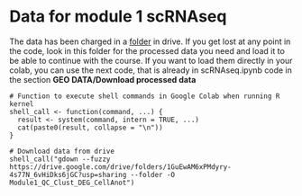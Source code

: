 # Data for module 1 scRNAseq

The data has been charged in a [folder](https://www.google.com/url?q=https%3A%2F%2Fdrive.google.com%2Fdrive%2Ffolders%2F1GuEwAM6xPMdyry-4s77N_6vHiDks6jGC%3Fusp%3Dsharing) in drive. If you get lost at any point in the code, look in this folder for the processed data you need and load it to be able to continue with the course. If you want to load them directly in your colab, you can use the next code, that is already in scRNAseq.ipynb code in the section **GEO DATA/Download processed data**

```
# Function to execute shell commands in Google Colab when running R kernel
shell_call <- function(command, ...) {
  result <- system(command, intern = TRUE, ...)
  cat(paste0(result, collapse = "\n"))
}

# Download data from drive
shell_call("gdown --fuzzy https://drive.google.com/drive/folders/1GuEwAM6xPMdyry-4s77N_6vHiDks6jGC?usp=sharing --folder -O Module1_QC_Clust_DEG_CellAnot")
```
